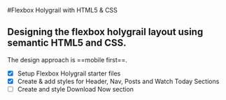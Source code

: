 #Flexbox Holygrail with HTML5 & CSS

## Designing the flexbox holygrail layout using semantic HTML5 and CSS.

The design approach is ==mobile first==.

- [x] Setup Flexbox Holygrail starter files
- [x] Create & add styles for Header, Nav, Posts and Watch Today Sections
- [ ] Create and style Download Now section
